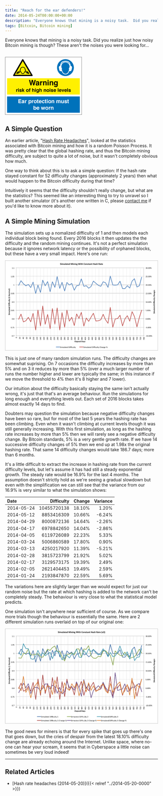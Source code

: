 ```yaml
---
title: "Reach for the ear defenders!"
date: 2014-05-24T00:00:00+00:00
description: "Everyone knows that mining is a noisy task.  Did you realize just how noisy Bitcoin mining is though?  These aren't the noises you were looking for..."
tags: [Bitcoin, Bitcoin mining]
---
```

Everyone knows that mining is a noisy task.  Did you realize just how
noisy Bitcoin mining is though?  These aren't the noises you were
looking for...

## ![High noise level warning sign](./high-noise-levels.jpg)

## A Simple Question

An earlier article, "[Hash Rate Headaches](index.php?option=com_content&view=article&id=27:hash-rate-headaches&catid=8:analysis&Itemid=110)",
looked at the statistics associated with Bitcoin mining and how it is a
random Poisson Process.  It was pretty clear that the global hashing
rate, and thus the Bitcoin mining difficulty, are subject to quite a lot
of noise, but it wasn't completely obvious how much.

One way to think about this is to ask a simple question: If the hash
rate stayed constant for 52 difficulty changes (approximately 2 years)
then what would happen to the Bitcoin difficulty during that time?

Intuitively it seems that the difficulty shouldn't really change, but
what are the statistics?  This seemed like an interesting thing to try to
unravel so I built another simulator (it's another one written in C,
please [contact me](contact) if you'd like to know more about it).

## A Simple Mining Simulation

The simulation sets up a nomalized difficulty of 1 and then models each
individual block being found.  Every 2016 blocks it then updates the the
difficulty and the random mining continues.  It's not a perfect
simulation because it ignores network latency or the possibility of
orphaned blocks, but these have a very small impact.  Here's one run:

![Chart showing noise spikes in the Bitcoin difficulty based on a simulation at a constant hash rate](./simulation.png "Bitcoin difficulty simulated with constant hash rate")

This is just one of many random simulation runs.  The difficulty changes
are somewhat suprising.  On 7 occasions the difficulty increases by more
than 5% and on 3 it reduces by more than 5% (over a much larger number
of runs the number higher and lower are typically the same; in this
instance if we move the threshold to 4% then it's 8 higher and 7
lower).

Our intuition about the difficulty basically staying the same isn't
actually wrong, it's just that that's an average behaviour.  Run the
simulations for long enough and everything levels out.  Each set of 2016
blocks takes almost exactly 14 days to find.

Doubters may question the simulation because negative difficulty changes
have been so rare, but for most of the last 5 years the hashing rate has
been climbing.  Even when it wasn't climbing at current levels though it
was still generally increasing.  With this first simulation, as long
as the hashing rate increases by more than 5% then we will rarely see a
negative difficulty change.  By Bitcoin standards, 5% is a very gentle
growth rate.  If we have 14 successive difficulty changes of 5% then we
end up at 1.98x the original hashing rate.  That same 14 difficulty
changes would take 186.7 days; more than 6 months.

It's a little difficult to extract the increase in hashing rate from
the current difficulty levels, but let's assume it has had still a
steady exponential growth.  The steady rate would be 16.9% for the last 4
months.  The assumption doesn't strictly hold as we're seeing a gradual
slowdown but even with the simplification we can still see that the
variance from our 16.9% is very similar to what the simulation shows:

| Date       | Difficulty  | Change | Variance |
| :--------- | ----------: | -----: | -------: |
| 2014-05-24 | 10455720138 | 18.10% | 1.20%    |
| 2014-05-12 | 8853416309  | 10.66% | -6.24%   |
| 2014-04-29 | 8000872136  | 14.64% | -2.26%   |
| 2014-04-17 | 6978842650  | 14.04% | -2.86%   |
| 2014-04-05 | 6119726089  | 22.23% | 5.33%    |
| 2014-03-24 | 5006860589  | 17.80% | 0.90%    |
| 2014-03-13 | 4250217920  | 11.39% | -5.21%   |
| 2014-02-28 | 3815723799  | 21.92% | 5.02%    |
| 2014-02-17 | 3129573175  | 19.39% | 2.49%    |
| 2014-02-05 | 2621404453  | 19.49% | 2.59%    |
| 2014-01-24 | 2193847870  | 22.59% | 5.69%    |

The variations here are slightly larger than we would expect for just
our random noise but the rate at which hashing is added to the network
can't be completely steady.  The behaviour is very close to what the
statistical model predicts.

One simulation isn't anywhere near sufficient of course.  As we compare
more trials though the behaviour is essentially the same.  Here are 2
different simulation runs overlaid on top of our original one:

![simulation x3](./simulation_x3.png)

The good news for miners is that for every spike that goes up there's
one that goes down, but the cries of despair from the latest 18.10%
difficulty change are already echoing around the Internet.  Unlike space,
where no-one can hear your scream, it seems that in Cyberspace a little
noise can sometimes be very loud indeed!

------------------------------------------------------------------------

## Related Articles

- [Hash rate headaches (2014-05-20)]({{< relref "../2014-05-20-0000" >}})
